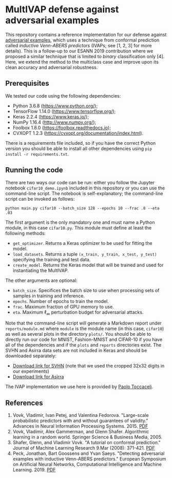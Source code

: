 # MultIVAP defense against adversarial examples

This repository contains a reference implementation for our defense against [adversarial examples](https://adversarial-ml-tutorial.org/introduction/), which uses a technique from conformal prediction called *inductive Venn-ABERS predictors* (IVAPs; see [1, 2, 3] for more details). This is a follow-up to our ESANN 2019 contribution where we proposed a similar technique that is limited to *binary* classification only [4]. Here, we extend the method to the multiclass case and improve upon its clean accuracy and adversarial robustness.

## Prerequisites

We tested our code using the following dependencies:

* Python 3.6.8 (https://www.python.org/);
* TensorFlow 1.14.0 (https://www.tensorflow.org/);
* Keras 2.2.4 (https://www.keras.io/);
* NumPy 1.16.4 (http://www.numpy.org/);
* Foolbox 1.8.0 (https://foolbox.readthedocs.io);
* CVXOPT 1.2.3 (https://cvxopt.org/documentation/index.html).

There is a requirements file included, so if you have the correct Python version you should be able to install all other dependencies using `pip install -r requirements.txt`.

## Running the code

There are two ways our code can be run: either you follow the Jupyter notebook `cifar10_demo.ipynb` included in this repository or you can use the command-line script. The notebook is self-explanatory; the command-line script can be invoked as follows:

    python main.py cifar10 --batch_size 128 --epochs 10 --frac .8 --eta .03

The first argument is the only mandatory one and must name a Python module, in this case `cifar10.py`. This module must define at least the following methods:

* `get_optimizer`. Returns a Keras optimizer to be used for fitting the model.
* `load_datasets`. Returns a tuple `(x_train, y_train, x_test, y_test)` specifying the training and test data.
* `create_model`. Returns the Keras model that will be trained and used for instantiating the MultIVAP.

The other arguments are optional:

* `batch_size`. Specifices the batch size to use when processing sets of samples in training and inference.
* `epochs`. Number of epochs to train the model.
* `frac`. Maximum fraction of GPU memory to use.
* `eta`. Maximum &ell;<sub>&infin;</sub> perturbation budget for adversarial attacks.

Note that the command-line script will generate a Markdown report under `reports/module.md` where `module` is the module name (in this case, `cifar10`) as well as several plots in the directory `plots/`. You should be able to directly run our code for MNIST, Fashion-MNIST and CIFAR-10 if you have all of the dependencies and if the `plots` and `reports` directories exist. The SVHN and Asirra data sets are not included in Keras and should be downloaded separately:

* [Download link for SVHN](http://ufldl.stanford.edu/housenumbers/) (note that we used the cropped 32x32 digits in our experiments)
* [Download link for Asirra](https://www.microsoft.com/en-us/download/details.aspx?id=54765)

The IVAP implementation we use here is provided by [Paolo Toccaceli](https://github.com/ptocca/VennABERS).

## References

1. Vovk, Vladimir, Ivan Petej, and Valentina Fedorova. "Large-scale probabilistic predictors with and without guarantees of validity." Advances in Neural Information Processing Systems. 2015. [PDF](https://papers.nips.cc/paper/5805-large-scale-probabilistic-predictors-with-and-without-guarantees-of-validity.pdf)
2. Vovk, Vladimir, Alex Gammerman, and Glenn Shafer. Algorithmic learning in a random world. Springer Science & Business Media, 2005.
3. Shafer, Glenn, and Vladimir Vovk. "A tutorial on conformal prediction." Journal of Machine Learning Research 9.Mar (2008): 371-421. [PDF](http://www.jmlr.org/papers/volume9/shafer08a/shafer08a.pdf)
4. Peck, Jonathan, Bart Goossens and Yvan Saeys. "Detecting adversarial examples with inductive Venn-ABERS predictors." European Symposium on Artificial Neural Networks, Computational Intelligence and Machine Learning. 2019. [PDF](https://biblio.ugent.be/publication/8622378/file/8622388.pdf)